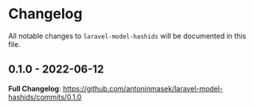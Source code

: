 # Changelog

All notable changes to `laravel-model-hashids` will be documented in this file.

## 0.1.0 - 2022-06-12

**Full Changelog**: https://github.com/antoninmasek/laravel-model-hashids/commits/0.1.0
